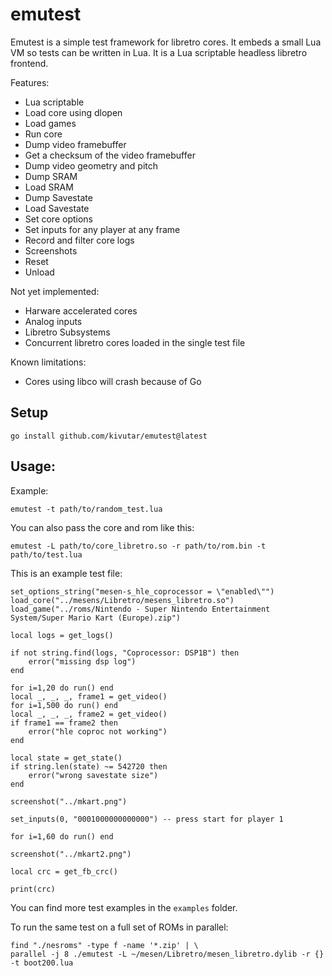 # emutest

Emutest is a simple test framework for libretro cores. It embeds a small Lua VM so tests can be written in Lua. It is a Lua scriptable headless libretro frontend.

Features:

 * Lua scriptable
 * Load core using dlopen
 * Load games
 * Run core
 * Dump video framebuffer
 * Get a checksum of the video framebuffer
 * Dump video geometry and pitch
 * Dump SRAM
 * Load SRAM
 * Dump Savestate
 * Load Savestate
 * Set core options
 * Set inputs for any player at any frame
 * Record and filter core logs
 * Screenshots
 * Reset
 * Unload

Not yet implemented:

 * Harware accelerated cores
 * Analog inputs
 * Libretro Subsystems
 * Concurrent libretro cores loaded in the single test file

Known limitations:

 * Cores using libco will crash because of Go

## Setup

```
go install github.com/kivutar/emutest@latest
```

## Usage:

Example:

```
emutest -t path/to/random_test.lua
```

You can also pass the core and rom like this:

```
emutest -L path/to/core_libretro.so -r path/to/rom.bin -t path/to/test.lua
```

This is an example test file:

```
set_options_string("mesen-s_hle_coprocessor = \"enabled\"")
load_core("../mesens/Libretro/mesens_libretro.so")
load_game("../roms/Nintendo - Super Nintendo Entertainment System/Super Mario Kart (Europe).zip")

local logs = get_logs()

if not string.find(logs, "Coprocessor: DSP1B") then
	error("missing dsp log")
end

for i=1,20 do run() end
local _, _, _, frame1 = get_video()
for i=1,500 do run() end
local _, _, _, frame2 = get_video()
if frame1 == frame2 then
	error("hle coproc not working")
end

local state = get_state()
if string.len(state) ~= 542720 then
	error("wrong savestate size")
end

screenshot("../mkart.png")

set_inputs(0, "0001000000000000") -- press start for player 1

for i=1,60 do run() end

screenshot("../mkart2.png")

local crc = get_fb_crc()

print(crc)
```

You can find more test examples in the `examples` folder.

To run the same test on a full set of ROMs in parallel:

```
find "./nesroms" -type f -name '*.zip' | \
parallel -j 8 ./emutest -L ~/mesen/Libretro/mesen_libretro.dylib -r {} -t boot200.lua
```
